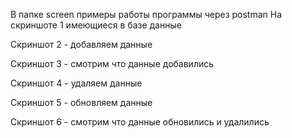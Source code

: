 В папке screen примеры работы программы через postman
На скриншоте 1 имеющиеся в базе данные

Скриншот 2 - добавляем данные

Скриншот 3  - смотрим что данные добавились

Скриншот 4 - удаляем данные

Скриншот 5 - обновляем данные

Скриншот 6 - смотрим что данные обновились и удалились
